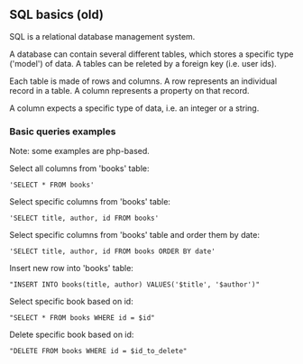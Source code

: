 ## SQL basics (old)

SQL is a relational database management system.

A database can contain several different tables, which stores a specific type ('model') of data. A tables can be releted by a foreign key (i.e. user ids).

Each table is made of rows and columns. A row represents an individual record in a table. A column represents a property on that record.

A column expects a specific type of data, i.e. an integer or a string.

### Basic queries examples

Note: some examples are php-based.

Select all columns from 'books' table:

    'SELECT * FROM books'

Select specific columns from 'books' table:

    'SELECT title, author, id FROM books'

Select specific columns from 'books' table and order them by date:

    'SELECT title, author, id FROM books ORDER BY date'

Insert new row into 'books' table:

    "INSERT INTO books(title, author) VALUES('$title', '$author')"

Select specific book based on id:

    "SELECT * FROM books WHERE id = $id"

Delete specific book based on id:

    "DELETE FROM books WHERE id = $id_to_delete"